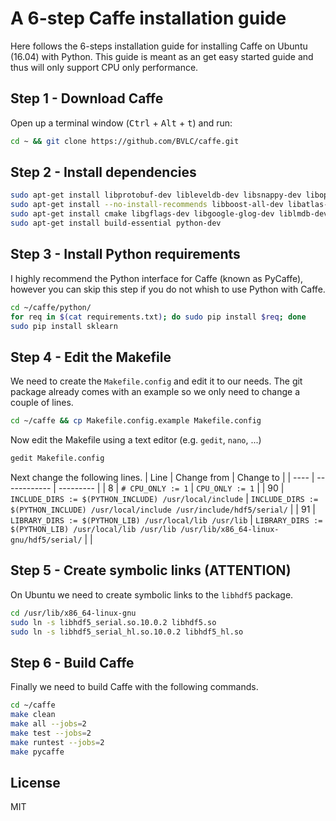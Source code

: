 A 6-step Caffe installation guide
=============
Here follows the 6-steps installation guide for installing Caffe on Ubuntu (16.04) with Python. This guide is meant as an get easy started guide and thus will only support CPU only performance.


Step 1 - Download Caffe
-----
Open up a terminal window (<kbd>Ctrl</kbd> + <kbd>Alt</kbd> + <kbd>t</kbd>) and run:
```bash
cd ~ && git clone https://github.com/BVLC/caffe.git
```

Step 2 - Install dependencies
-----
```bash
sudo apt-get install libprotobuf-dev libleveldb-dev libsnappy-dev libopencv-dev libhdf5-serial-dev protobuf-compiler
sudo apt-get install --no-install-recommends libboost-all-dev libatlas-base-dev
sudo apt-get install cmake libgflags-dev libgoogle-glog-dev liblmdb-dev python-protobuf
sudo apt-get install build-essential python-dev
```

Step 3 - Install Python requirements
-----
I highly recommend the Python interface for Caffe (known as PyCaffe), however you can skip this step if you do not whish to use Python with Caffe.
```bash
cd ~/caffe/python/
for req in $(cat requirements.txt); do sudo pip install $req; done
sudo pip install sklearn
```

Step 4 - Edit the Makefile
-----
We need to create the `Makefile.config` and edit it to our needs. The git package already comes with an example so we only need to change a couple of lines.
```bash
cd ~/caffe && cp Makefile.config.example Makefile.config 
```

Now edit the Makefile using a text editor (e.g. `gedit`, `nano`, ...)
```bash
gedit Makefile.config
```

Next change the following lines. 
| Line | Change from  | Change to |
| ---- | ------------ | --------- |
| 8    | `# CPU_ONLY := 1`  | `CPU_ONLY := 1` |
| 90   | `INCLUDE_DIRS := $(PYTHON_INCLUDE) /usr/local/include` | `INCLUDE_DIRS := $(PYTHON_INCLUDE) /usr/local/include /usr/include/hdf5/serial/` |
| 91   | `LIBRARY_DIRS := $(PYTHON_LIB) /usr/local/lib /usr/lib` | `LIBRARY_DIRS := $(PYTHON_LIB) /usr/local/lib /usr/lib /usr/lib/x86_64-linux-gnu/hdf5/serial/` |
|



Step 5 - Create symbolic links (ATTENTION)
-----
On Ubuntu we need to create symbolic links to the `libhdf5` package.
```bash
cd /usr/lib/x86_64-linux-gnu
sudo ln -s libhdf5_serial.so.10.0.2 libhdf5.so
sudo ln -s libhdf5_serial_hl.so.10.0.2 libhdf5_hl.so
```

Step 6 - Build Caffe
-----
Finally we need to build Caffe with the following commands.
```bash
cd ~/caffe
make clean
make all --jobs=2
make test --jobs=2
make runtest --jobs=2
make pycaffe
```

License
-----
MIT
